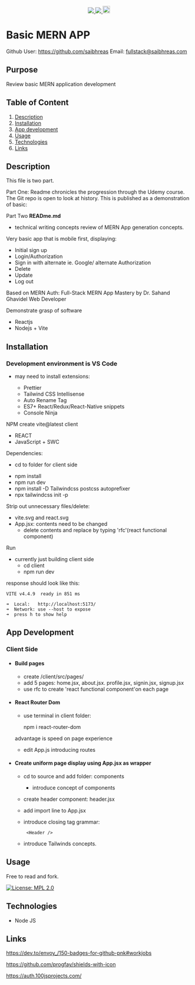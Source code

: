 <p align='center'>
  <a href="https://github.com/saibhreas">
    <img src="https://img.shields.io/badge/GitHub-100000?style=flat&logo=github&logoColor=white">
  </a>  
  <a href='https://www.linkedin.com/in/siobhanknuttel'>
      <img src='https://img.shields.io/badge/LinkedIn-blue?style=flat&logo=linkedin&labelColor=blue'>
  </a>
    <a href='https://www.upwork.com/freelancers/siobhank4?viewMode=1'> 
    <img src='https://img.shields.io/badge/UpWork-6FDA44?style=for-the-badge&logo=Upwork&logoColor=white' witth="45" height="20"> 
  </a>
  
</p>

# Basic MERN APP


Github User: https://github.com/saibhreas
Email: fullstack@saibhreas.com

## Purpose

Review basic MERN application development

## Table of Content
  
  1. [Description](#description)
  2. [Installation](#installation)
  3. [App development](#appdevelopment)
  4. [Usage](#usage)
  5. [Technologies](#technologies)
  6. [Links](#links)
  
  
## Description

This file is two part. 

Part One:  Readme chronicles the progression through the Udemy course.  The Git repo is open to look at history.
This is published as a demonstration of basic:


Part Two **READme.md** 

  * technical writing concepts
 review of MERN App generation concepts.  
 
Very basic app that is mobile first, displaying:
 * Initial sign up
 * Login/Authorization
 * Sign in with alternate ie. Google/ alternate Authorization
 * Delete
 * Update
 * Log out

Based on MERN Auth: Full-Stack MERN App Mastery by Dr. Sahand Ghavidel Web Developer


Demonstrate grasp of software

* Reactjs
* Nodejs + Vite

## Installation

### Development environment is VS Code

- may need to install extensions:

  * Prettier
  * Tailwind CSS Intellisense
  * Auto Rename Tag
  * ES7+ React/Redux/React-Native snippets
  * Console Ninja

NPM create vite@latest client 
* REACT
* JavaScript + SWC

Dependencies:
  - cd to folder for client side
  * npm install
  * npm run dev
  * npm install -D Tailwindcss postcss autoprefixer
  * npx tailwindcss init -p

Strip out unnecessary files/delete:
* vite.svg and react.svg
* App.jsx: contents need to be changed
  - delete contents and replace by typing 'rfc'(react functional component)

Run

* currently just building client side
  - cd client
  - npm run dev

response should look like this:

    VITE v4.4.9  ready in 851 ms

    ➜  Local:   http://localhost:5173/
    ➜  Network: use --host to expose
    ➜  press h to show help

## App Development

### Client Side

  * #### Build pages
    
    - create /client/src/pages/
    - add 5 pages:
      home.jsx, about.jsx. profile.jsx, signin.jsx, signup.jsx
    - use rfc to create 'react functional component'on each page

  * #### React Router Dom

    - use terminal in client folder:

        npm i react-router-dom

    advantage is speed on page experience
    
    - edit App.js introducing routes

  * #### Create uniform page display using App.jsx as wrapper

    - cd to source and add folder: components
      
      - introduce concept of components

    - create header component: header.jsx

    - add import line to App.jsx

    - introduce closing tag grammar: 
      
           <Header />
    - introduce Tailwinds concepts.



## Usage

Free to read and fork. 

[![License: MPL 2.0](https://img.shields.io/badge/License-MPL%202.0-brightgreen.svg)](https://opensource.org/licenses/MPL-2.0)

## Technologies

* Node JS

## Links

https://dev.to/envoy_/150-badges-for-github-pnk#workjobs

https://github.com/progfay/shields-with-icon

https://auth.100jsprojects.com/

